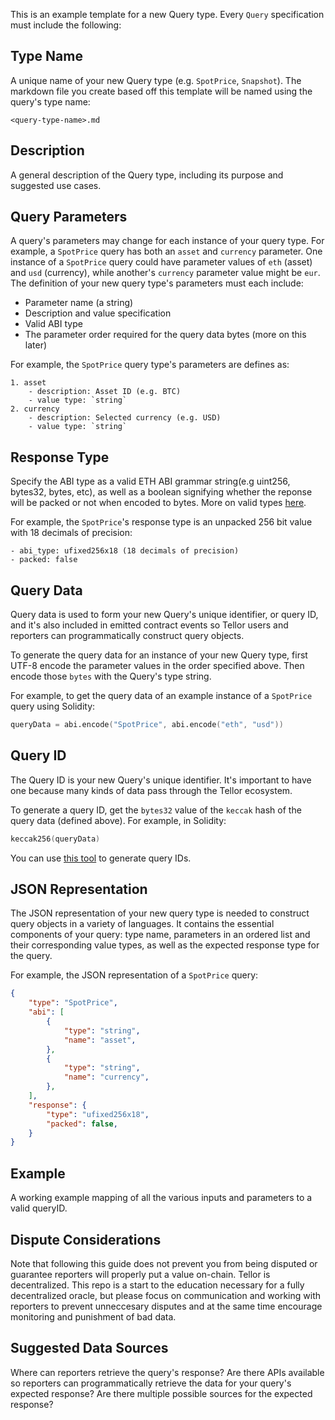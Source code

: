 This is an example template for a new Query type. Every `Query` specification must include the following:


## Type Name

A unique name of your new Query type (e.g. `SpotPrice`, `Snapshot`). The markdown file you create based off this template will be named using the query's type name:

    <query-type-name>.md


## Description

A general description of the Query type, including its purpose and suggested use cases.


## Query Parameters

A query's parameters may change for each instance of your query type. For example, a `SpotPrice` query has both an `asset` and `currency` parameter. One instance of a `SpotPrice` query could have parameter values of `eth` (asset) and `usd` (currency), while another's `currency` parameter value might be `eur`. The definition of your new query type's parameters must each include:
  - Parameter name (a string)
  - Description and value specification
  - Valid ABI type
  - The parameter order required for the query data bytes (more on this later)

For example, the `SpotPrice` query type's parameters are defines as:
```
1. asset
    - description: Asset ID (e.g. BTC)
    - value type: `string`
2. currency
    - description: Selected currency (e.g. USD)
    - value type: `string`
```


## Response Type

Specify the ABI type as a valid ETH ABI grammar string(e.g uint256, bytes32, bytes, etc), as well as a boolean signifying whether the reponse will be packed or not when encoded to bytes. More on valid types [here](https://docs.soliditylang.org/en/v0.8.13/types.html).

For example, the `SpotPrice`'s response type is an unpacked 256 bit value with 18 decimals of precision:
```
- abi_type: ufixed256x18 (18 decimals of precision)
- packed: false
```


## Query Data

Query data is used to form your new Query's unique identifier, or query ID, and it's also included in emitted contract events so Tellor users and reporters can programmatically construct query objects.

To generate the query data for an instance of your new Query type, first UTF-8 encode the parameter values in the order specified above. Then encode those `bytes` with the Query's type string.

For example, to get the query data of an example instance of a `SpotPrice` query using Solidity:
```s
queryData = abi.encode("SpotPrice", abi.encode("eth", "usd"))
```

## Query ID

The Query ID is your new Query's unique identifier. It's important to have one because many kinds of data pass through the Tellor ecosystem.

To generate a query ID, get the `bytes32` value of the `keccak` hash of the query data (defined above). For example, in Solidity:
```s
keccak256(queryData)
```

You can use [this tool](https://queryidbuilder.herokuapp.com/custom) to generate query IDs.


## JSON Representation
The JSON representation of your new query type is needed to construct query objects in a variety of languages. It contains the essential components of your query: type name, parameters in an ordered list and their corresponding value types, as well as the expected response type for the query.

For example, the JSON representation of a `SpotPrice` query:
```json
{
    "type": "SpotPrice",
    "abi": [
        {
            "type": "string",
            "name": "asset",
        },
        {
            "type": "string",
            "name": "currency",
        },
    ],
    "response": {
        "type": "ufixed256x18",
        "packed": false,
    }
}
```


## Example
A working example mapping of all the various inputs and parameters to a valid queryID. 


## Dispute Considerations

Note that following this guide does not prevent you from being disputed or guarantee reporters will properly put a value on-chain. Tellor is decentralized.  This repo is a start to the education necessary for a fully decentralized oracle, but please focus on communication and working with reporters to prevent unneccesary disputes and at the same time encourage monitoring and punishment of bad data. 


## Suggested Data Sources

Where can reporters retrieve the query's response? Are there APIs available so reporters can programmatically retrieve the data for your query's expected response? Are there multiple possible sources for the expected response?
